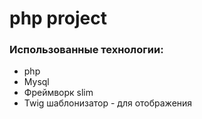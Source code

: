 # php project

### Использованные технологии:
- php
- Mysql
- Фреймворк slim
- Twig шаблонизатор - для отображения

